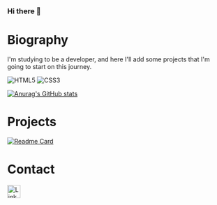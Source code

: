 ### Hi there 👋

# Biography

I'm studying to be a developer, and here I'll add some projects that I'm going to start on this journey.

![HTML5](https://img.shields.io/badge/HTML5-E34F26?style=for-the-badge&logo=html5&logoColor=white)
![CSS3](https://img.shields.io/badge/CSS3-1572B6?style=for-the-badge&logo=css3&logoColor=white)

[![Anurag's GitHub stats](https://github-readme-stats.vercel.app/api?username=castanhadev&show_icons=true&theme=tokyonight)](https://github.com/anuraghazra/github-readme-stats)

# Projects

[![Readme Card](https://github-readme-stats.vercel.app/api/pin/?username=castanhadev&repo=castanhadev.github.io)](https://github.com/anuraghazra/github-readme-stats)

# Contact

[<img src='https://img.shields.io/badge/LinkedIn-0077B5?style=for-the-badge&logo=linkedin&logoColor=white' alt='Linkedin' height='30'>](linkedin.com/in/castanhadev)
